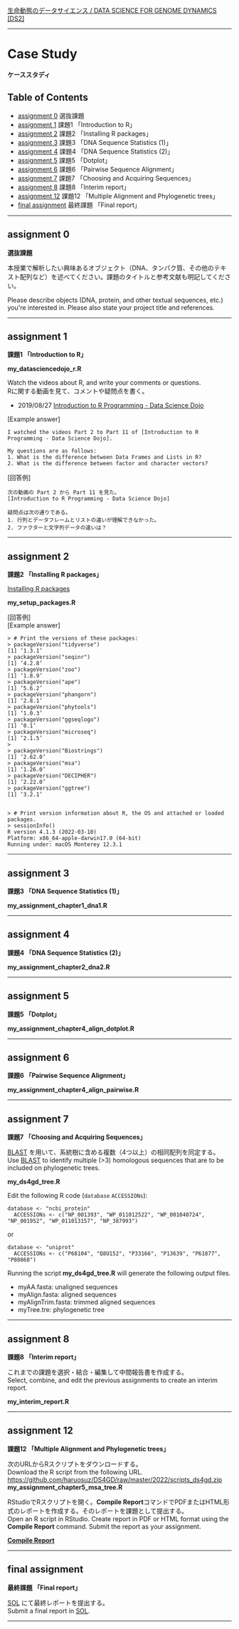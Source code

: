 [生命動態のデータサイエンス / DATA SCIENCE FOR GENOME DYNAMICS [DS2] ](https://github.com/haruosuz/DS4GD)

----------

# Case Study
**ケーススタディ**

## Table of Contents
- [assignment 0](#assignment-0) 選抜課題
- [assignment 1](#assignment-1) 課題1 「Introduction to R」
- [assignment 2](#assignment-2) 課題2 「Installing R packages」
- [assignment 3](#assignment-3) 課題3 「DNA Sequence Statistics (1)」
- [assignment 4](#assignment-4) 課題4 「DNA Sequence Statistics (2)」
- [assignment 5](#assignment-5) 課題5 「Dotplot」
- [assignment 6](#assignment-6) 課題6 「Pairwise Sequence Alignment」
- [assignment 7](#assignment-7) 課題7 「Choosing and Acquiring Sequences」
- [assignment 8](#assignment-8) 課題8 「Interim report」
- [assignment 12](#assignment-12) 課題12 「Multiple Alignment and Phylogenetic trees」
- [final assignment](#final-assignment) 最終課題 「Final report」

----------
## assignment 0
**選抜課題**

本授業で解析したい興味あるオブジェクト（DNA、タンパク質、その他のテキスト配列など）を述べてください。課題のタイトルと参考文献も明記してください。

Please describe objects (DNA, protein, and other textual sequences, etc.) you're interested in. Please also state your project title and references.

----------
## assignment 1
**課題1 「Introduction to R」**

**my_datasciencedojo_r.R**

Watch the videos about R, and write your comments or questions.  
Rに関する動画を見て、コメントや疑問点を書く。  
- 2019/08/27 [Introduction to R Programming - Data Science Dojo](https://www.youtube.com/playlist?list=PL8eNk_zTBST8j2BU5HYFQogdCjtrHyQAx)

[Example answer]  
```
I watched the videos Part 2 to Part 11 of [Introduction to R Programming - Data Science Dojo].

My questions are as follows:
1. What is the difference between Data Frames and Lists in R?
2. What is the difference between factor and character vectors?
```


[回答例]
```
次の動画の Part 2 から Part 11 を見た。
[Introduction to R Programming - Data Science Dojo]

疑問点は次の通りである。
1. 行列とデータフレームとリストの違いが理解できなかった。
2. ファクターと文字列データの違いは？
```

----------

## assignment 2
**課題2 「Installing R packages」**

[Installing R packages](https://github.com/haruosuz/r4bioinfo/blob/master/R_Avril_Coghlan/README.md#installing-r-packages)

**my_setup_packages.R**

[回答例]  
[Example answer]  
```
> # Print the versions of these packages:
> packageVersion("tidyverse")
[1] ‘1.3.1’
> packageVersion("seqinr")
[1] ‘4.2.8’
> packageVersion("zoo")
[1] ‘1.8.9’
> packageVersion("ape")
[1] ‘5.6.2’
> packageVersion("phangorn")
[1] ‘2.8.1’
> packageVersion("phytools")
[1] ‘1.0.3’
> packageVersion("ggseqlogo")
[1] ‘0.1’
> packageVersion("microseq")
[1] ‘2.1.5’
> 
> packageVersion("Biostrings")
[1] ‘2.62.0’
> packageVersion("msa")
[1] ‘1.26.0’
> packageVersion("DECIPHER")
[1] ‘2.22.0’
> packageVersion("ggtree")
[1] ‘3.2.1’


> # Print version information about R, the OS and attached or loaded packages.
> sessionInfo()
R version 4.1.3 (2022-03-10)
Platform: x86_64-apple-darwin17.0 (64-bit)
Running under: macOS Monterey 12.3.1
```

----------
## assignment 3
**課題3 「DNA Sequence Statistics (1)」**

**my_assignment_chapter1_dna1.R**

----------
## assignment 4
**課題4 「DNA Sequence Statistics (2)」**

**my_assignment_chapter2_dna2.R**

----------
## assignment 5
**課題5 「Dotplot」**

**my_assignment_chapter4_align_dotplot.R**

----------
## assignment 6
**課題6 「Pairwise Sequence Alignment」**

**my_assignment_chapter4_align_pairwise.R**

----------
## assignment 7
**課題7 「Choosing and Acquiring Sequences」**

[BLAST](https://github.com/haruosuz/DS4GD/blob/master/2020/CaseStudy.md#blast) を用いて、系統樹に含める複数（4つ以上）の相同配列を同定する。  
Use [BLAST](https://github.com/haruosuz/DS4GD/blob/master/2020/CaseStudy.md#blast) to identify multiple (>3) homologous sequences that are to be included on phylogenetic trees.  

**my_ds4gd_tree.R**

Edit the following R code (`database` `ACCESSIONs`):
```
database <- "ncbi_protein"
  ACCESSIONs <- c("NP_001393", "WP_011012522", "WP_001040724", "NP_001952", "WP_011013157", "NP_387993")
```
or
```
database <- "uniprot"
  ACCESSIONs <- c("P68104", "Q8U152", "P33166", "P13639", "P61877", "P80868")
```

Running the script **my_ds4gd_tree.R** will generate the following output files.
- myAA.fasta: unaligned sequences
- myAlign.fasta: aligned sequences
- myAlignTrim.fasta: trimmed aligned sequences
- myTree.tre: phylogenetic tree

----------
## assignment 8
**課題8 「Interim report」**

これまでの課題を選択・結合・編集して中間報告書を作成する。  
Select, combine, and edit the previous assignments to create an interim report.  

**my_interim_report.R**

----------
## assignment 12
**課題12 「Multiple Alignment and Phylogenetic trees」**

次のURLからRスクリプトをダウンロードする。  
Download the R script from the following URL.  
https://github.com/haruosuz/DS4GD/raw/master/2022/scripts_ds4gd.zip
**my_assignment_chapter5_msa_tree.R**

RStudioでRスクリプトを開く。**Compile Report**コマンドでPDFまたはHTML形式のレポートを作成する。そのレポートを課題として提出する。  
Open an R script in RStudio. Create report in PDF or HTML format using the **Compile Report** command. Submit the report as your assignment.  

[**Compile Report**](https://github.com/haruosuz/DS4GD/blob/master/2020/CaseStudy.md#compile-report)

----------
## final assignment
**最終課題 「Final report」**

[SOL](https://sol.sfc.keio.ac.jp/) にて最終レポートを提出する。  
Submit a final report in [SOL](https://sol.sfc.keio.ac.jp/).  

----------


